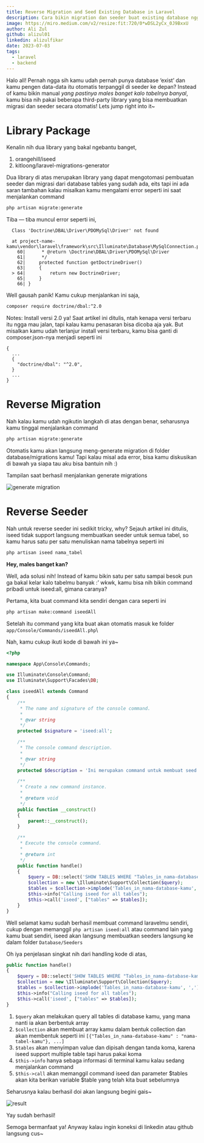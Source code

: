 ```yaml
---
title: Reverse Migration and Seed Existing Database in Laravel
description: Cara bikin migration dan seeder buat existing database ngga pake ribet ngga pake pusing
image: https://miro.medium.com/v2/resize:fit:720/0*wDSL2yCx_0J9BxxU
author: Ali Zul
github: alizul01
linkedin: alizulfikar
date: 2023-07-03
tags:
  - laravel
  - backend
---
```


Halo all! Pernah ngga sih kamu udah pernah punya database ‘exist’ dan kamu pengen data-data itu otomatis terpanggil di seeder ke depan? Instead of kamu bikin manual _yang pastinya males banget kalo tabelnya banyal_, kamu bisa nih pakai beberapa third-party library yang bisa membuatkan migrasi dan seeder secara otomatis! Lets jump right into it~

# Library Package

Kenalin nih dua library yang bakal ngebantu banget,

1. orangehill/iseed
2. kitloong/laravel-migrations-generator

Dua library di atas merupakan library yang dapat mengotomasi pembuatan seeder dan migrasi dari database tables yang sudah ada, eits tapi ini ada saran tambahan kalau misalkan kamu mengalami error seperti ini saat menjalankan command

```bash
php artisan migrate:generate
```

Tiba — tiba muncul error seperti ini,

```
  Class 'Doctrine\DBAL\Driver\PDOMySql\Driver' not found

  at project-name-kamu\vendor\laravel\framework\src\Illuminate\Database\MySqlConnection.php:64
    60|      * @return \Doctrine\DBAL\Driver\PDOMySql\Driver
    61|      */
    62|     protected function getDoctrineDriver()
    63|     {
  > 64|         return new DoctrineDriver;
    65|     }
    66| }
```

Well gausah panik! Kamu cukup menjalankan ini saja,

```bash
composer require doctrine/dbal:^2.0
```

Notes: Install versi 2.0 ya! Saat artikel ini ditulis, ntah kenapa versi terbaru itu ngga mau jalan, tapi kalau kamu penasaran bisa dicoba aja yak. But misalkan kamu udah terlanjur install versi terbaru, kamu bisa ganti di composer.json-nya menjadi seperti ini

```
{
  ...
  {
    "doctrine/dbal": "^2.0",
  }
  ...
}
```

# Reverse Migration

Nah kalau kamu udah ngikutin langkah di atas dengan benar, seharusnya kamu tinggal menjalankan command

```bash
php artisan migrate:generate
```

Otomatis kamu akan langsung meng-generate migration di folder database/migrations kamu! Tapi kalau misal ada error, bisa kamu diskusikan di bawah ya siapa tau aku bisa bantuin nih :)

Tampilan saat berhasil menjalankan generate migrations

![generate migration](https://miro.medium.com/v2/resize:fit:720/format:webp/1*GbQGVc9Qvhr8e7-eDUtgEg.png)

# Reverse Seeder

Nah untuk reverse seeder ini sedikit tricky, why? Sejauh artikel ini ditulis, iseed tidak support langsung membuatkan seeder untuk semua tabel, so kamu harus satu per satu menuliskan nama tabelnya seperti ini

```bash
php artisan iseed nama_tabel
```

**Hey, males banget kan?**

Well, ada solusi nih! Instead of kamu bikin satu per satu sampai besok pun ga bakal kelar kalo tabelmu banyak :’ wkwk, kamu bisa nih bikin command pribadi untuk iseed:all, gimana caranya?

Pertama, kita buat command kita sendiri dengan cara seperti ini

```bash
php artisan make:command iseedAll
```

Setelah itu command yang kita buat akan otomatis masuk ke folder `app/Console/Commands/iseedAll.php`\

Nah, kamu cukup ikuti kode di bawah ini ya~

```php
<?php

namespace App\Console\Commands;

use Illuminate\Console\Command;
use Illuminate\Support\Facades\DB;

class iseedAll extends Command
{
    /**
     * The name and signature of the console command.
     *
     * @var string
     */
    protected $signature = 'iseed:all';

    /**
     * The console command description.
     *
     * @var string
     */
    protected $description = 'Ini merupakan command untuk membuat seed database secara otomatis, iseed tidak support untuk membuat all seed jadi ini pembuatan secara manual';

    /**
     * Create a new command instance.
     *
     * @return void
     */
    public function __construct()
    {
        parent::__construct();
    }

    /**
     * Execute the console command.
     *
     * @return int
     */
    public function handle()
    {
        $query = DB::select('SHOW TABLES WHERE "Tables_in_nama-database-kamu" NOT LIKE "migrations"');
        $collection = new \Illuminate\Support\Collection($query);
        $tables = $collection->implode('Tables_in_nama-database-kamu', ',');
        $this->info("Calling iseed for all tables");
        $this->call('iseed', ["tables" => $tables]);
    }
}
```

Well selamat kamu sudah berhasil membuat command laravelmu sendiri, cukup dengan memanggil `php artisan iseed:all` atau command lain yang kamu buat sendiri, iseed akan langsung membuatkan seeders langsung ke dalam folder `Database/Seeders`

Oh iya penjelasan singkat nih dari handling kode di atas,

```php
public function handle()
{
    $query = DB::select('SHOW TABLES WHERE "Tables_in_nama-database-kamu" NOT LIKE "migrations"');
    $collection = new \Illuminate\Support\Collection($query);
    $tables = $collection->implode('Tables_in_nama-database-kamu', ',');
    $this->info("Calling iseed for all tables");
    $this->call('iseed', ["tables" => $tables]);
}
```

1. `$query` akan melakukan query all tables di database kamu, yang mana nanti ia akan berbentuk array
2. `$collection` akan membuat array kamu dalam bentuk collection dan akan membentuk seperti ini `[{"Tables_in_nama-database-kamu" : "nama-tabel-kamu"}, ...]`
3. `$tables` akan menyimpan value dan dipisah dengan tanda koma, karena iseed support multiple table tapi harus pakai koma
4. `$this->info` hanya sebaga informasi di terminal kamu kalau sedang menjalankan command
5. `$this->call` akan memanggil command iseed dan parameter $tables akan kita berikan variable $table yang telah kita buat sebelumnya

Seharusnya kalau berhasil doi akan langsung begini gais~

![result](https://miro.medium.com/v2/resize:fit:720/format:webp/1*S7ThY6kqpUdgRUrV7IbGEA.png)

Yay sudah berhasil!

Semoga bermanfaat ya! Anyway kalau ingin koneksi di linkedin atau github langsung cus~
